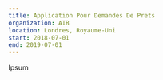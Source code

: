 ```yaml
---
title: Application Pour Demandes De Prets
organization: AIB
location: Londres, Royaume-Uni
start: 2018-07-01
end: 2019-07-01
---
```


Ipsum
